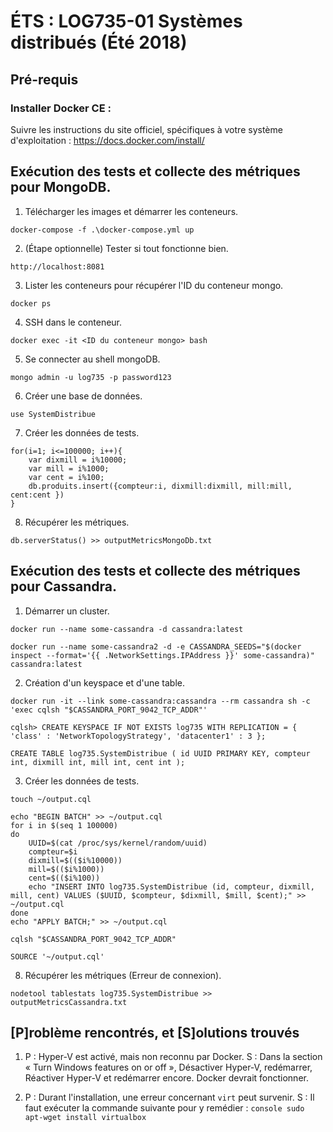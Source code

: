 # ÉTS : LOG735-01 Systèmes distribués (Été 2018)

## Pré-requis

### Installer Docker CE :

Suivre les instructions du site officiel, spécifiques à votre système d'exploitation : https://docs.docker.com/install/

## Exécution des tests et collecte des métriques pour MongoDB.

1.  Télécharger les images et démarrer les conteneurs.
```console
docker-compose -f .\docker-compose.yml up
```

2.  (Étape optionnelle) Tester si tout fonctionne bien.
```console
http://localhost:8081
```

3.  Lister les conteneurs pour récupérer l'ID du conteneur mongo.
```console
docker ps
```

4.  SSH dans le conteneur.
```console
docker exec -it <ID du conteneur mongo> bash
```

5.  Se connecter au shell mongoDB.
```console
mongo admin -u log735 -p password123
```

6.  Créer une base de données.
```console
use SystemDistribue
```

7.  Créer les données de tests.
```console
for(i=1; i<=100000; i++){
	var dixmill = i%10000;
	var mill = i%1000;
	var cent = i%100;
	db.produits.insert({compteur:i, dixmill:dixmill, mill:mill, cent:cent })
}
```

8.  Récupérer les métriques.
```console
db.serverStatus() >> outputMetricsMongoDb.txt
```

## Exécution des tests et collecte des métriques pour Cassandra.

1.  Démarrer un cluster.
```console
docker run --name some-cassandra -d cassandra:latest

docker run --name some-cassandra2 -d -e CASSANDRA_SEEDS="$(docker inspect --format='{{ .NetworkSettings.IPAddress }}' some-cassandra)" cassandra:latest
```

2.  Création d'un keyspace et d'une table.
```console
docker run -it --link some-cassandra:cassandra --rm cassandra sh -c 'exec cqlsh "$CASSANDRA_PORT_9042_TCP_ADDR"'

cqlsh> CREATE KEYSPACE IF NOT EXISTS log735 WITH REPLICATION = { 'class' : 'NetworkTopologyStrategy', 'datacenter1' : 3 };

CREATE TABLE log735.SystemDistribue ( id UUID PRIMARY KEY, compteur int, dixmill int, mill int, cent int );
```

3.  Créer les données de tests.
```console
touch ~/output.cql

echo "BEGIN BATCH" >> ~/output.cql
for i in $(seq 1 100000)
do
    UUID=$(cat /proc/sys/kernel/random/uuid)
    compteur=$i
	dixmill=$(($i%10000))
	mill=$(($i%1000))
	cent=$(($i%100))
    echo "INSERT INTO log735.SystemDistribue (id, compteur, dixmill, mill, cent) VALUES ($UUID, $compteur, $dixmill, $mill, $cent);" >> ~/output.cql
done
echo "APPLY BATCH;" >> ~/output.cql

cqlsh "$CASSANDRA_PORT_9042_TCP_ADDR"

SOURCE '~/output.cql'
```

8.  Récupérer les métriques (Erreur de connexion).
```console
nodetool tablestats log735.SystemDistribue >> outputMetricsCassandra.txt
```

## [P]roblème rencontrés, et [S]olutions trouvés

1.  P : Hyper-V est activé, mais non reconnu par Docker.
    S : Dans la section « Turn Windows features on or off », Désactiver Hyper-V, redémarrer, Réactiver Hyper-V et redémarrer encore. Docker devrait fonctionner.

2.  P : Durant l'installation, une erreur concernant `virt` peut survenir.
    S : Il faut exécuter la commande suivante pour y remédier :
        ```console
        sudo apt-wget install virtualbox
        ```
